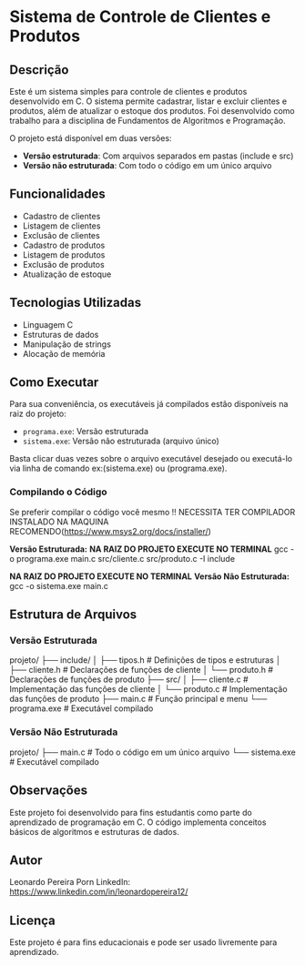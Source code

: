 # Sistema de Controle de Clientes e Produtos

## Descrição
Este é um sistema simples para controle de clientes e produtos desenvolvido em C. O sistema permite cadastrar, listar e excluir clientes e produtos, além de atualizar o estoque dos produtos. Foi desenvolvido como trabalho para a disciplina de Fundamentos de Algoritmos e Programação.

O projeto está disponível em duas versões:
- **Versão estruturada**: Com arquivos separados em pastas (include e src)
- **Versão não estruturada**: Com todo o código em um único arquivo

## Funcionalidades
- Cadastro de clientes
- Listagem de clientes
- Exclusão de clientes
- Cadastro de produtos
- Listagem de produtos
- Exclusão de produtos
- Atualização de estoque

## Tecnologias Utilizadas
- Linguagem C
- Estruturas de dados
- Manipulação de strings
- Alocação de memória

## Como Executar
Para sua conveniência, os executáveis já compilados estão disponíveis na raiz do projeto:
- `programa.exe`: Versão estruturada
- `sistema.exe`: Versão não estruturada (arquivo único)

Basta clicar duas vezes sobre o arquivo executável desejado ou executá-lo via linha de comando ex:(sistema.exe) ou (programa.exe).

### Compilando o Código
Se preferir compilar o código você mesmo !! NECESSITA TER COMPILADOR INSTALADO NA MAQUINA RECOMENDO(https://www.msys2.org/docs/installer/)

**Versão Estruturada:**
**NA RAIZ DO PROJETO EXECUTE NO TERMINAL**
gcc -o programa.exe main.c src/cliente.c src/produto.c -I include

**NA RAIZ DO PROJETO EXECUTE NO TERMINAL**
**Versão Não Estruturada:**
gcc -o sistema.exe main.c

## Estrutura de Arquivos

### Versão Estruturada
projeto/
├── include/
│   ├── tipos.h          # Definições de tipos e estruturas
│   ├── cliente.h        # Declarações de funções de cliente
│   └── produto.h        # Declarações de funções de produto
├── src/
│   ├── cliente.c        # Implementação das funções de cliente
│   └── produto.c        # Implementação das funções de produto
├── main.c               # Função principal e menu
└── programa.exe         # Executável compilado

### Versão Não Estruturada
projeto/
├── main.c               # Todo o código em um único arquivo
└── sistema.exe          # Executável compilado

## Observações
Este projeto foi desenvolvido para fins estudantis como parte do aprendizado de programação em C. O código implementa conceitos básicos de algoritmos e estruturas de dados.

## Autor
Leonardo Pereira Porn
LinkedIn: https://www.linkedin.com/in/leonardopereira12/

## Licença
Este projeto é para fins educacionais e pode ser usado livremente para aprendizado.